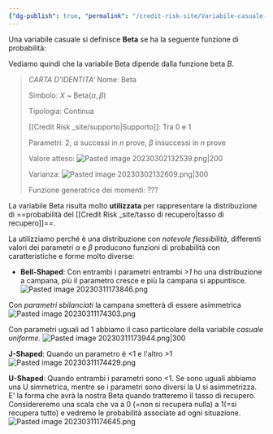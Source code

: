 ```yaml
---
{"dg-publish": true, "permalink": "/credit-risk-site/Variabile-casuale-Beta/"}
---
```






Una variabile casuale si definisce **Beta** se ha la seguente funzione di probabilità:<style> .container {font-family: sans-serif; text-align: center;} .button-wrapper button {z-index: 1;height: 40px; width: 100px; margin: 10px;padding: 5px;} .excalidraw .App-menu_top .buttonList { display: flex;} .excalidraw-wrapper { height: 800px; margin: 50px; position: relative;} :root[dir="ltr"] .excalidraw .layer-ui__wrapper .zen-mode-transition.App-menu_bottom--transition-left {transform: none;} </style><script src="https://cdn.jsdelivr.net/npm/react@17/umd/react.production.min.js"></script><script src="https://cdn.jsdelivr.net/npm/react-dom@17/umd/react-dom.production.min.js"></script><script type="text/javascript" src="https://cdn.jsdelivr.net/npm/@excalidraw/excalidraw@0/dist/excalidraw.production.min.js"></script><div id="Variabile_casuale_Beta_2023-03-02_1324.20.excalidraw.md1"></div><script>(function(){const InitialData={"type":"excalidraw","version":2,"source":"https://excalidraw.com","elements":[{"id":"dU-0lVuNnZB6trHtCd7gn","type":"image","x":-330.43868942260747,"y":-152.02819061279297,"width":873.0192109680177,"height":336.09979248046875,"angle":0,"strokeColor":"transparent","backgroundColor":"transparent","fillStyle":"hachure","strokeWidth":1,"strokeStyle":"solid","roughness":1,"opacity":100,"groupIds":[],"roundness":null,"seed":2081643729,"version":41,"versionNonce":1839361425,"isDeleted":false,"boundElements":null,"updated":1677759884246,"link":null,"locked":false,"status":"pending","fileId":"b24d392c12b63602c7b4fe8e37834bbf9eb0b973","scale":[1,1]},{"id":"PDegBcfIrPaNg621tFQBJ","type":"rectangle","x":-323.25899505615234,"y":-189.88286590576172,"width":801.1355590820312,"height":105.89303588867188,"angle":0,"strokeColor":"#d9480f","backgroundColor":"transparent","fillStyle":"hachure","strokeWidth":1,"strokeStyle":"solid","roughness":1,"opacity":100,"groupIds":[],"roundness":{"type":3},"seed":1217869873,"version":83,"versionNonce":1033875583,"isDeleted":false,"boundElements":null,"updated":1677759871963,"link":null,"locked":false},{"id":"onH_m-K3mDfqc78H4uLmv","type":"rectangle","x":-328.3711166381836,"y":-75.95653533935547,"width":826.6959228515625,"height":127.8018798828125,"angle":0,"strokeColor":"#2b8a3e","backgroundColor":"transparent","fillStyle":"hachure","strokeWidth":1,"strokeStyle":"solid","roughness":1,"opacity":100,"groupIds":[],"roundness":{"type":3},"seed":879970463,"version":116,"versionNonce":1425869745,"isDeleted":false,"boundElements":null,"updated":1677759883283,"link":null,"locked":false},{"id":"gcIt4xTmY5CqCQ4g1ddYP","type":"rectangle","x":-327.64083099365234,"y":56.346412658691406,"width":828.1565551757812,"height":118.30804443359376,"angle":0,"strokeColor":"#c92a2a","backgroundColor":"transparent","fillStyle":"hachure","strokeWidth":1,"strokeStyle":"solid","roughness":1,"opacity":100,"groupIds":[],"roundness":{"type":3},"seed":103919615,"version":108,"versionNonce":171231935,"isDeleted":false,"boundElements":null,"updated":1677759897220,"link":null,"locked":false}],"appState":{"theme":"light","viewBackgroundColor":"#ffffff","currentItemStrokeColor":"#c92a2a","currentItemBackgroundColor":"transparent","currentItemFillStyle":"hachure","currentItemStrokeWidth":1,"currentItemStrokeStyle":"solid","currentItemRoughness":1,"currentItemOpacity":100,"currentItemFontFamily":1,"currentItemFontSize":20,"currentItemTextAlign":"left","currentItemStartArrowhead":null,"currentItemEndArrowhead":"arrow","scrollX":667.0918579101562,"scrollY":312.6297607421875,"zoom":{"value":1},"currentItemRoundness":"round","gridSize":null,"colorPalette":{}},"files":{}};InitialData.scrollToContent=true;App=()=>{const e=React.useRef(null),t=React.useRef(null),[n,i]=React.useState({width:void 0,height:void 0});return React.useEffect(()=>{i({width:t.current.getBoundingClientRect().width,height:t.current.getBoundingClientRect().height});const e=()=>{i({width:t.current.getBoundingClientRect().width,height:t.current.getBoundingClientRect().height})};return window.addEventListener("resize",e),()=>window.removeEventListener("resize",e)},[t]),React.createElement(React.Fragment,null,React.createElement("div",{className:"excalidraw-wrapper",ref:t},React.createElement(ExcalidrawLib.Excalidraw,{ref:e,width:n.width,height:n.height,initialData:InitialData,viewModeEnabled:!0,zenModeEnabled:!0,gridModeEnabled:!1})))},excalidrawWrapper=document.getElementById("Variabile_casuale_Beta_2023-03-02_1324.20.excalidraw.md1");ReactDOM.render(React.createElement(App),excalidrawWrapper);})();</script>
Vediamo quindi che la variabile Beta dipende dalla funzione beta $B$.

> *CARTA D'IDENTITA'*
> Nome: Beta
> 
> Simbolo: $X$ ~ Beta($\alpha,\beta$)
> 
> Tipologia: Continua
> 
> [[Credit Risk _site/supporto\|Supporto]]: Tra 0 e 1
> 
> Parametri: 2, $\alpha$ successi in $n$ prove, $\beta$ insuccessi in $n$ prove
> 
> Valore atteso: ![Pasted image 20230302132539.png|200](/img/user/Credit%20Risk%20_site/allegati/Pasted%20image%2020230302132539.png)
> 
> Varianza: ![Pasted image 20230302132609.png|300](/img/user/Credit%20Risk%20_site/allegati/Pasted%20image%2020230302132609.png)
> 
> Funzione generatrice dei momenti: ???

La variabile Beta risulta molto **utilizzata** per rappresentare la distribuzione di ==probabilità del [[Credit Risk _site/tasso di recupero\|tasso di recupero]]==.

La utilizziamo perché è una distribuzione con *notevole flessibilità*, differenti valori dei parametri $\alpha$ e $\beta$ producono funzioni di probabilità con caratteristiche e forme molto diverse:

- **Bell-Shaped**: Con entrambi i parametri entrambi *>1* ho una distribuzione a campana, più il parametro cresce e più la campana si appuntisce.
![Pasted image 20230311173846.png](/img/user/Credit%20Risk%20_site/allegati/Pasted%20image%2020230311173846.png)

Con *parametri sbilanciati* la campana smetterà di essere asimmetrica
![Pasted image 20230311174303.png](/img/user/Credit%20Risk%20_site/allegati/Pasted%20image%2020230311174303.png)

Con parametri uguali ad 1 abbiamo il caso particolare della variabile *casuale uniforme*.
![Pasted image 20230311173944.png|300](/img/user/Credit%20Risk%20_site/allegati/Pasted%20image%2020230311173944.png)

**J-Shaped**: Quando un parametro è <1 e l'altro >1
![Pasted image 20230311174429.png](/img/user/Credit%20Risk%20_site/allegati/Pasted%20image%2020230311174429.png)

**U-Shaped**: Quando entrambi i parametri sono <1. Se sono uguali abbiamo una U simmetrica, mentre se i parametri sono diversi la U si asimmetrizza.
E' la forma che avrà la nostra Beta quando tratteremo il tasso di recupero.
Considereremo una scala che va a 0 (=non si recupera nulla) a 1(=si recupera tutto) e vedremo le probabilità associate ad ogni situazione.
![Pasted image 20230311174645.png](/img/user/Credit%20Risk%20_site/allegati/Pasted%20image%2020230311174645.png)
